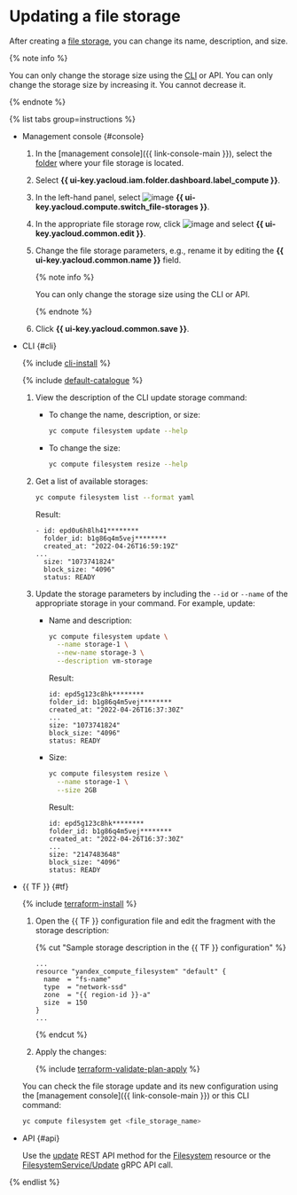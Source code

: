 # Updating a file storage

After creating a [file storage](../../concepts/filesystem.md), you can change its name, description, and size.

{% note info %}

You can only change the storage size using the [CLI](../../../cli/) or API. You can only change the storage size by increasing it. You cannot decrease it.

{% endnote %}

{% list tabs group=instructions %}

- Management console {#console}

   1. In the [management console]({{ link-console-main }}), select the [folder](../../../resource-manager/concepts/resources-hierarchy.md#folder) where your file storage is located.
   1. Select **{{ ui-key.yacloud.iam.folder.dashboard.label_compute }}**.
   1. In the left-hand panel, select ![image](../../../_assets/console-icons/nodes-right.svg) **{{ ui-key.yacloud.compute.switch_file-storages }}**.
   1. In the appropriate file storage row, click ![image](../../../_assets/console-icons/ellipsis.svg) and select **{{ ui-key.yacloud.common.edit }}**.
   1. Change the file storage parameters, e.g., rename it by editing the **{{ ui-key.yacloud.common.name }}** field.

      {% note info %}

      You can only change the storage size using the CLI or API.

      {% endnote %}

   1. Click **{{ ui-key.yacloud.common.save }}**.

- CLI {#cli}

   {% include [cli-install](../../../_includes/cli-install.md) %}

   {% include [default-catalogue](../../../_includes/default-catalogue.md) %}

   1. View the description of the CLI update storage command:
      * To change the name, description, or size:

         ```bash
         yc compute filesystem update --help
         ```

      * To change the size:

         ```bash
         yc compute filesystem resize --help
         ```

   1. Get a list of available storages:

      ```bash
      yc compute filesystem list --format yaml
      ```

      Result:

      ```text
      - id: epd0u6h8lh41********
        folder_id: b1g86q4m5vej********
        created_at: "2022-04-26T16:59:19Z"
      ...
        size: "1073741824"
        block_size: "4096"
        status: READY
      ```

   1. Update the storage parameters by including the `--id` or `--name` of the appropriate storage in your command. For example, update:
      * Name and description:

         ```bash
         yc compute filesystem update \
           --name storage-1 \
           --new-name storage-3 \
           --description vm-storage
         ```

         Result:

         ```text
         id: epd5g123c8hk********
         folder_id: b1g86q4m5vej********
         created_at: "2022-04-26T16:37:30Z"
         ...
         size: "1073741824"
         block_size: "4096"
         status: READY
         ```

      * Size:

         ```bash
         yc compute filesystem resize \
           --name storage-1 \
           --size 2GB
         ```

         Result:

         ```text
         id: epd5g123c8hk********
         folder_id: b1g86q4m5vej********
         created_at: "2022-04-26T16:37:30Z"
         ...
         size: "2147483648"
         block_size: "4096"
         status: READY
         ```

- {{ TF }} {#tf}

   {% include [terraform-install](../../../_includes/terraform-install.md) %}

   1. Open the {{ TF }} configuration file and edit the fragment with the storage description:

      {% cut "Sample storage description in the {{ TF }} configuration" %}

      ```hcl
      ...
      resource "yandex_compute_filesystem" "default" {
        name  = "fs-name"
        type  = "network-ssd"
        zone  = "{{ region-id }}-a"
        size  = 150
      }
      ...
      ```

      {% endcut %}

   1. Apply the changes:

      {% include [terraform-validate-plan-apply](../../../_tutorials/_tutorials_includes/terraform-validate-plan-apply.md) %}

   You can check the file storage update and its new configuration using the [management console]({{ link-console-main }}) or this CLI command:

   ```bash
   yc compute filesystem get <file_storage_name>
   ```

- API {#api}

   Use the [update](../../api-ref/Filesystem/update.md) REST API method for the [Filesystem](../../api-ref/Filesystem/index.md) resource or the [FilesystemService/Update](../../api-ref/grpc/filesystem_service.md#Update) gRPC API call.

{% endlist %}